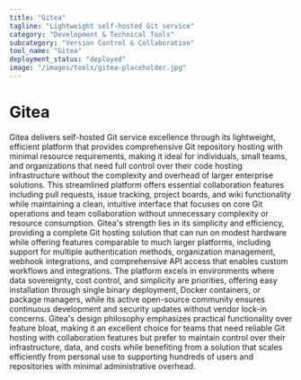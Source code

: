 ```yaml
---
title: "Gitea"
tagline: "Lightweight self-hosted Git service"
category: "Development & Technical Tools"
subcategory: "Version Control & Collaboration"
tool_name: "Gitea"
deployment_status: "deployed"
image: "/images/tools/gitea-placeholder.jpg"
---
```


# Gitea

Gitea delivers self-hosted Git service excellence through its lightweight, efficient platform that provides comprehensive Git repository hosting with minimal resource requirements, making it ideal for individuals, small teams, and organizations that need full control over their code hosting infrastructure without the complexity and overhead of larger enterprise solutions. This streamlined platform offers essential collaboration features including pull requests, issue tracking, project boards, and wiki functionality while maintaining a clean, intuitive interface that focuses on core Git operations and team collaboration without unnecessary complexity or resource consumption. Gitea's strength lies in its simplicity and efficiency, providing a complete Git hosting solution that can run on modest hardware while offering features comparable to much larger platforms, including support for multiple authentication methods, organization management, webhook integrations, and comprehensive API access that enables custom workflows and integrations. The platform excels in environments where data sovereignty, cost control, and simplicity are priorities, offering easy installation through single binary deployment, Docker containers, or package managers, while its active open-source community ensures continuous development and security updates without vendor lock-in concerns. Gitea's design philosophy emphasizes practical functionality over feature bloat, making it an excellent choice for teams that need reliable Git hosting with collaboration features but prefer to maintain control over their infrastructure, data, and costs while benefiting from a solution that scales efficiently from personal use to supporting hundreds of users and repositories with minimal administrative overhead.